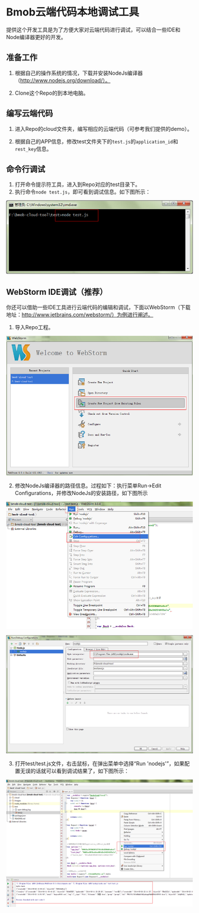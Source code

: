 Bmob云端代码本地调试工具
=========================

提供这个开发工具是为了方便大家对云端代码进行调试，可以结合一些IDE和Node编译器更好的开发。

## 准备工作

1. 根据自己的操作系统的情况，下载并安装NodeJs编译器（http://www.nodejs.org/download/）。

2. Clone这个Repo的到本地电脑。

## 编写云端代码

1. 进入Repo的cloud文件夹，编写相应的云端代码（可参考我们提供的demo）。

2. 根据自己的APP信息，修改test文件夹下的`test.js`的`application_id`和`rest_key`信息。

## 命令行调试

1. 打开命令提示符工具，进入到Repo对应的test目录下。
2. 执行命令`node test.js`，即可看到调试信息。如下图所示：

![](images/command.jpg)


## WebStorm IDE调试（推荐）

你还可以借助一些IDE工具进行云端代码的编辑和调试，下面以WebStorm（下载地址：http://www.jetbrains.com/webstorm/）为例进行阐述。

1. 导入Repo工程。

![](images/create-project.jpg)

2. 修改NodeJs编译器的路径信息。过程如下：执行菜单Run->Edit Configurations，并修改NodeJs的安装路径，如下图所示

![](images/menu.jpg)

![](images/nodepath.jpg)

3. 打开test/test.js文件，右击鼠标，在弹出菜单中选择“Run 'nodejs'”，如果配置无误的话就可以看到调试结果了，如下图所示：

![](images/debug.jpg)
